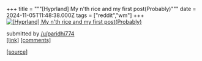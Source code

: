 +++
title = """[Hyprland] My n'th rice and my first post(Probably)"""
date = 2024-11-05T11:48:38.000Z
tags = ["reddit","wm"]
+++
[![[Hyprland] My n'th rice and my first post(Probably)](https://b.thumbs.redditmedia.com/RQ8TWX6V8ugoADbtd4QLxkaMcwT64hTMD5LXDfuzoIU.jpg "[Hyprland] My n'th rice and my first post(Probably)")](https://www.reddit.com/r/unixporn/comments/1gk4u5y/hyprland_my_nth_rice_and_my_first_postprobably/)

submitted by [/u/paridhi774](https://www.reddit.com/user/paridhi774)  
[\[link\]](https://www.reddit.com/gallery/1gk4u5y) [\[comments\]](https://www.reddit.com/r/unixporn/comments/1gk4u5y/hyprland_my_nth_rice_and_my_first_postprobably/)

[[source]](https://www.reddit.com/r/unixporn/comments/1gk4u5y/hyprland_my_nth_rice_and_my_first_postprobably/)
